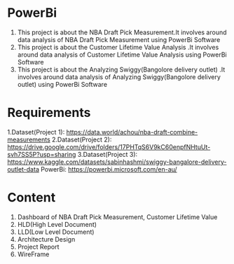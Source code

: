 # PowerBi
   1. This project is about the NBA Draft Pick Measurement.It involves around data analysis of NBA Draft Pick Measurement using PowerBi Software
   2. This project is about the Customer Lifetime Value Analysis .It involves around data analysis of Customer Lifetime Value Analysis using PowerBi Software
   3.  This project is about the  Analyzing Swiggy(Bangolore delivery outlet)  .It involves around data analysis of Analyzing Swiggy(Bangolore delivery outlet)  using PowerBi Software

# Requirements
   1.Dataset(Project 1): https://data.world/achou/nba-draft-combine-measurements
   2.Dataset(Project 2): https://drive.google.com/drive/folders/17PHTqS6V9kC60enpfNHtuUt-svh7SS5P?usp=sharing
   3.Dataset(Project 3): https://www.kaggle.com/datasets/sabinhashmi/swiggy-bangalore-delivery-outlet-data
   PowerBi: https://powerbi.microsoft.com/en-au/

# Content
1. Dashboard of NBA Draft Pick Measurement, Customer Lifetime Value
2. HLD(High Level Document)
3. LLD(Low Level Document)
4. Architecture Design
5. Project Report
6. WireFrame 
